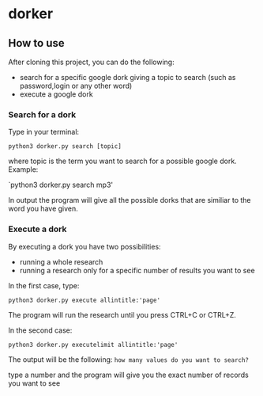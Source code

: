 # dorker

## How to use

After cloning this project, you can do the following:

- search for a specific google dork giving a topic to search (such as password,login or any other word)
- execute a google dork 

### Search for a dork

Type in your terminal:

`python3 dorker.py search [topic]`

where topic is the term you want to search for a possible google dork.
Example:

`python3 dorker.py search mp3'

In output the program will give all the possible dorks that are similiar to the word you have given.

### Execute a dork

By executing a dork you have two possibilities:

* running a whole research
* running a research only for a specific number of results you want to see

In the first case, type:

`python3 dorker.py execute allintitle:'page'`

The program will run the research until you press CTRL+C or CTRL+Z.

In the second case:

`python3 dorker.py executelimit allintitle:'page'`

The output will be the following:
`how many values do you want to search? `

type a number and the program will give you the exact number of records you want to see


